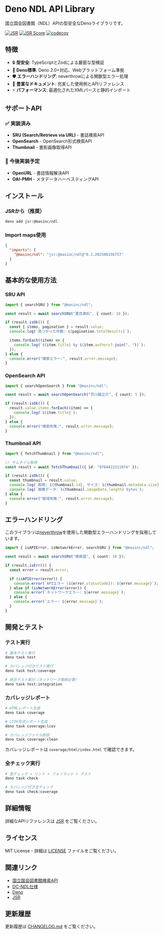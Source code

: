 # Deno NDL API Library

国立国会図書館（NDL）APIの型安全なDenoライブラリです。

[![JSR](https://jsr.io/badges/@masinc/ndl)](https://jsr.io/@masinc/ndl)
[![JSR Score](https://jsr.io/badges/@masinc/ndl/score)](https://jsr.io/@masinc/ndl)
[![codecov](https://codecov.io/gh/masinc/deno-ndl/branch/main/graph/badge.svg)](https://codecov.io/gh/masinc/deno-ndl)

## 特徴

- 🔒 **型安全**: TypeScriptとZodによる厳密な型検証
- 🚀 **Deno標準**: Deno 2.0+対応、Webプラットフォーム準拠
- 🛡️ **エラーハンドリング**: neverthrowによる関数型エラー処理
- 📝 **豊富なドキュメント**: 充実した使用例とAPIリファレンス
- ⚡ **パフォーマンス**: 最適化されたXMLパースと静的インポート

## サポートAPI

### ✅ 実装済み

- **SRU (Search/Retrieve via URL)** - 書誌検索API
- **OpenSearch** - OpenSearch形式検索API
- **Thumbnail** - 書影画像取得API

### 🚧 今後実装予定

- **OpenURL** - 書誌情報解決API
- **OAI-PMH** - メタデータハーベスティングAPI

## インストール

### JSRから（推奨）

```bash
deno add jsr:@masinc/ndl
```

### Import maps使用

```json
{
  "imports": {
    "@masinc/ndl": "jsr:@masinc/ndl@^0.1.202506150757"
  }
}
```

## 基本的な使用方法

### SRU API

```typescript
import { searchSRU } from "@masinc/ndl";

const result = await searchSRU("夏目漱石", { count: 10 });

if (result.isOk()) {
  const { items, pagination } = result.value;
  console.log(`見つかった件数: ${pagination.totalResults}`);

  items.forEach((item) => {
    console.log(`${item.title} by ${item.authors?.join(", ")}`);
  });
} else {
  console.error("検索エラー:", result.error.message);
}
```

### OpenSearch API

```typescript
import { searchOpenSearch } from "@masinc/ndl";

const result = await searchOpenSearch("芥川龍之介", { count: 5 });

if (result.isOk()) {
  result.value.items.forEach((item) => {
    console.log(`${item.title}`);
  });
} else {
  console.error("検索失敗:", result.error.message);
}
```

### Thumbnail API

```typescript
import { fetchThumbnail } from "@masinc/ndl";

// サムネイル取得
const result = await fetchThumbnail({ id: "9784422311074" });

if (result.isOk()) {
  const thumbnail = result.value;
  console.log(`取得: ${thumbnail.id}, サイズ: ${thumbnail.metadata.size}`);
  console.log(`画像データ: ${thumbnail.imageData.length} bytes`);
} else {
  console.error("取得失敗:", result.error.message);
}
```

## エラーハンドリング

このライブラリは[neverthrow](https://github.com/supermacro/neverthrow)を使用した関数型エラーハンドリングを採用しています。

```typescript
import { isAPIError, isNetworkError, searchSRU } from "@masinc/ndl";

const result = await searchSRU("検索語", { count: 10 });

if (result.isErr()) {
  const error = result.error;

  if (isAPIError(error)) {
    console.error(`APIエラー (${error.statusCode}): ${error.message}`);
  } else if (isNetworkError(error)) {
    console.error(`ネットワークエラー: ${error.message}`);
  } else {
    console.error(`エラー: ${error.message}`);
  }
}
```

## 開発とテスト

### テスト実行

```bash
# 基本テスト実行
deno task test

# カバレッジ付きテスト実行
deno task test:coverage

# 統合テスト実行（ネットワーク接続必要）
deno task test:integration
```

### カバレッジレポート

```bash
# HTMLレポート生成
deno task coverage

# LCOV形式レポート生成
deno task coverage:lcov

# カバレッジファイル削除
deno task coverage:clean
```

カバレッジレポートは `coverage/html/index.html` で確認できます。

### 全チェック実行

```bash
# 型チェック + リント + フォーマット + テスト
deno task check

# カバレッジ付き全チェック
deno task check:coverage
```

## 詳細情報

詳細なAPIリファレンスは [JSR](https://jsr.io/@masinc/ndl) をご覧ください。

## ライセンス

MIT License - 詳細は [LICENSE](./LICENSE) ファイルをご覧ください。

## 関連リンク

- [国立国会図書館検索API](https://ndlsearch.ndl.go.jp/help/api/specifications)
- [DC-NDL仕様](https://www.ndl.go.jp/jp/dlib/standards/meta/index.html)
- [Deno](https://deno.land/)
- [JSR](https://jsr.io/)

## 更新履歴

更新履歴は [CHANGELOG.md](./CHANGELOG.md) をご覧ください。
